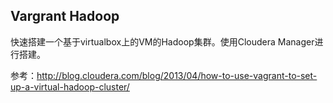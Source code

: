 ## Vargrant Hadoop

快速搭建一个基于virtualbox上的VM的Hadoop集群。使用Cloudera Manager进行搭建。

参考：http://blog.cloudera.com/blog/2013/04/how-to-use-vagrant-to-set-up-a-virtual-hadoop-cluster/
